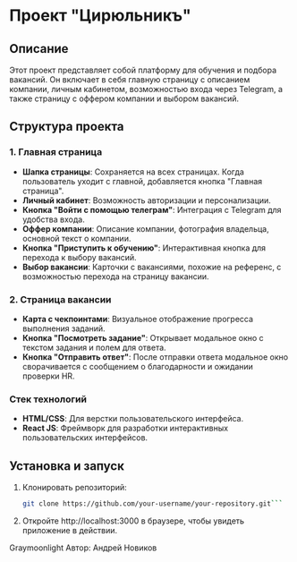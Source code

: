 # Проект "Цирюльникъ"

## Описание

Этот проект представляет собой платформу для обучения и подбора вакансий. Он включает в себя главную страницу с описанием компании, личным кабинетом, возможностью входа через Telegram, а также страницу с оффером компании и выбором вакансий.

## Структура проекта

### 1. Главная страница

- **Шапка страницы**: Сохраняется на всех страницах. Когда пользователь уходит с главной, добавляется кнопка "Главная страница".
- **Личный кабинет**: Возможность авторизации и персонализации.
- **Кнопка "Войти с помощью телеграм"**: Интеграция с Telegram для удобства входа.
- **Оффер компании**: Описание компании, фотография владельца, основной текст о компании.
- **Кнопка "Приступить к обучению"**: Интерактивная кнопка для перехода к выбору вакансий.
- **Выбор вакансии**: Карточки с вакансиями, похожие на референс, с возможностью перехода на страницу вакансии.

### 2. Страница вакансии

- **Карта с чекпоинтами**: Визуальное отображение прогресса выполнения заданий.
- **Кнопка "Посмотреть задание"**: Открывает модальное окно с текстом задания и полем для ответа.
- **Кнопка "Отправить ответ"**: После отправки ответа модальное окно сворачивается с сообщением о благодарности и ожидании проверки HR.

### Стек технологий

- **HTML/CSS**: Для верстки пользовательского интерфейса.
- **React JS**: Фреймворк для разработки интерактивных пользовательских интерфейсов.

## Установка и запуск

1. Клонировать репозиторий:

   ```bash
   git clone https://github.com/your-username/your-repository.git```
2. Откройте http://localhost:3000 в браузере, чтобы увидеть приложение в действии.

Graymoonlight
Автор: Андрей Новиков